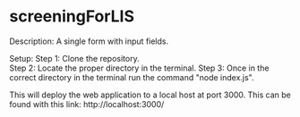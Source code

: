 # screeningForLIS
Description: A single form with input fields.

Setup: 
Step 1: Clone the repository.  
Step 2: Locate the proper directory in the terminal.
Step 3: Once in the correct directory in the terminal run the command "node index.js".

This will deploy the web application to a local host at port 3000.
This can be found with this link: http://localhost:3000/

